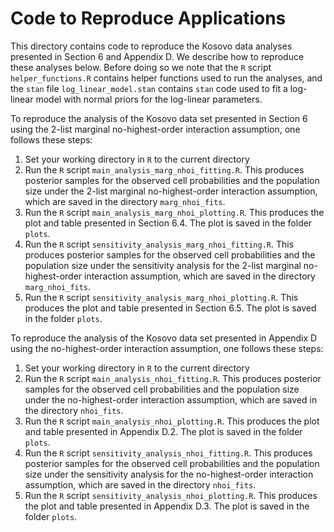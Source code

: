 # Code to Reproduce Applications

This directory contains code to reproduce the Kosovo data analyses presented in 
Section 6 and Appendix D. We describe how to reproduce these analyses below. 
Before doing so we note that the `R` script `helper_functions.R` contains helper 
functions used to run the analyses, and the `stan` file `log_linear_model.stan`
contains `stan` code used to fit a log-linear model with normal priors for the
log-linear parameters. 

To reproduce the analysis of the Kosovo data set presented in Section 6 using 
the 2-list marginal no-highest-order interaction assumption, one follows these 
steps:
1. Set your working directory in `R` to the current directory
2. Run the `R` script `main_analysis_marg_nhoi_fitting.R`. This produces 
posterior samples for the observed cell probabilities and the population size 
under the 2-list marginal no-highest-order interaction assumption, which are 
saved in the directory `marg_nhoi_fits`.
3. Run the `R` script `main_analysis_marg_nhoi_plotting.R`. This produces the 
plot and table presented in Section 6.4. The plot is saved in the folder 
`plots`.
4. Run the `R` script `sensitivity_analysis_marg_nhoi_fitting.R`. This produces 
posterior samples for the observed cell probabilities and the population size 
under the sensitivity analysis for the 2-list marginal no-highest-order 
interaction assumption, which are saved in the directory `marg_nhoi_fits`.
3. Run the `R` script `sensitivity_analysis_marg_nhoi_plotting.R`. This produces 
the plot and table presented in Section 6.5. The plot is saved in the folder 
`plots`.

To reproduce the analysis of the Kosovo data set presented in Appendix D using 
the no-highest-order interaction assumption, one follows these steps:
1. Set your working directory in `R` to the current directory
2. Run the `R` script `main_analysis_nhoi_fitting.R`. This produces posterior 
samples for the observed cell probabilities and the population size under the 
no-highest-order interaction assumption, which are saved in the directory 
`nhoi_fits`.
3. Run the `R` script `main_analysis_nhoi_plotting.R`. This produces the 
plot and table presented in Appendix D.2. The plot is saved in the folder 
`plots`.
4. Run the `R` script `sensitivity_analysis_nhoi_fitting.R`. This produces 
posterior samples for the observed cell probabilities and the population size 
under the sensitivity analysis for the no-highest-order interaction assumption, 
which are saved in the directory `nhoi_fits`.
3. Run the `R` script `sensitivity_analysis_nhoi_plotting.R`. This produces 
the plot and table presented in Appendix D.3. The plot is saved in the folder 
`plots`.